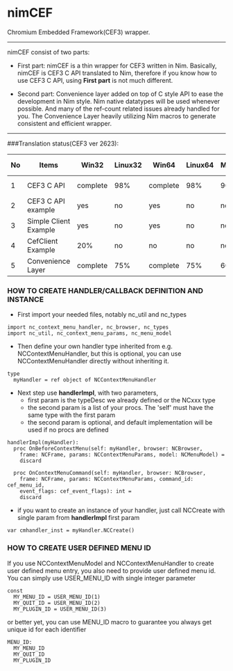 


# nimCEF

Chromium Embedded Framework(CEF3) wrapper.

---

nimCEF consist of two parts:

* First part: nimCEF is a thin wrapper for CEF3 written in Nim.
Basically, nimCEF is CEF3 C API translated to Nim, therefore
if you know how to use CEF3 C API, using **First part** is not much different.

* Second part: Convenience layer added on top of C style API to ease
the development in Nim style. Nim native datatypes will be used whenever possible.
And many of the ref-count related issues already handled for you. 
The Convenience Layer heavily utilizing Nim macros to generate consistent and efficient wrapper.

---

###Translation status(CEF3 ver 2623):

| No | Items                 | Win32    | Linux32 | Win64    | Linux64 | Mac64    | Nim Ver       |
|----|-----------------------|----------|---------|----------|---------|----------|---------------|
| 1  | CEF3 C API            | complete | 98%     | complete | 98%     | 90%      | 0.13.0-0.13.1 |
| 2  | CEF3 C API example    | yes      | no      | yes      | no      | no       | 0.13.0-0.13.1 |
| 3  | Simple Client Example | yes      | no      | yes      | no      | no       | 0.13.0-0.13.1 |
| 4  | CefClient Example     | 20%      | no      | no       | no      | no       | 0.13.0-0.13.1 |
| 5  | Convenience Layer     | complete | 75%     | complete | 75%     | 60%      | 0.13.0-0.13.1 |


### HOW TO CREATE HANDLER/CALLBACK DEFINITION AND INSTANCE

* First import your needed files, notably nc_util and nc_types

```nimrod
import nc_context_menu_handler, nc_browser, nc_types
import nc_util, nc_context_menu_params, nc_menu_model
```

* Then define your own handler type inherited from e.g. NCContextMenuHandler, but this is optional, you can use NCContextMenuHandler directly without inheriting it.

```nimrod
type
  myHandler = ref object of NCContextMenuHandler
``` 
* Next step use **handlerImpl**, with two parameters,
	* first param is the typeDesc we already defined or the NCxxx type
	* the second param is a list of your procs. The 'self' must have the same type with the first param
  * the second param is optional, and default implementation will be used if no procs are defined
  
```nimrod
handlerImpl(myHandler):
  proc OnBeforeContextMenu(self: myHandler, browser: NCBrowser,
    frame: NCFrame, params: NCContextMenuParams, model: NCMenuModel) =
    discard
   
  proc OnContextMenuCommand(self: myHandler, browser: NCBrowser,
    frame: NCFrame, params: NCContextMenuParams, command_id: cef_menu_id,
    event_flags: cef_event_flags): int =
    discard
```

* if you want to create an instance of your handler, just call NCCreate with single param from **handlerImpl** first param
```nimrod
var cmhandler_inst = myHandler.NCCreate()
```

### HOW TO CREATE USER DEFINED MENU ID
If you use NCContextMenuModel and NCContextMenuHandler to create user defined menu entry, you also need
to provide user defined menu id. You can simply use USER_MENU_ID with single integer parameter

```nimrod
const
  MY_MENU_ID = USER_MENU_ID(1)
  MY_QUIT_ID = USER_MENU_ID(2)
  MY_PLUGIN_ID = USER_MENU_ID(3)
```

or better yet, you can use MENU_ID macro to guarantee you always get unique id for each identifier

```nimrod
MENU_ID:
  MY_MENU_ID
  MY_QUIT_ID
  MY_PLUGIN_ID
```
